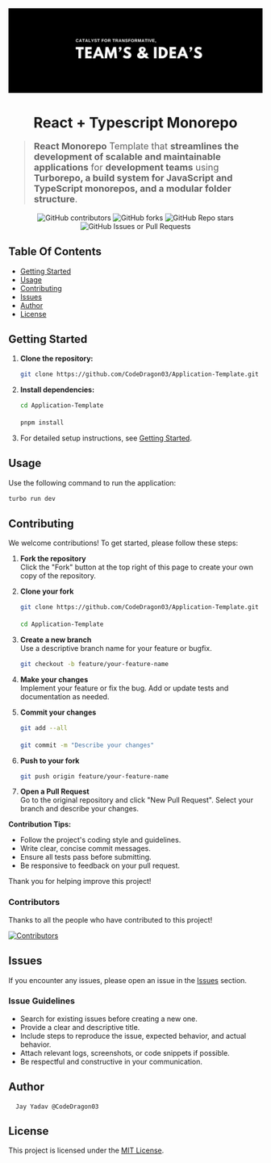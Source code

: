 <div align="center">
   <img src="./Poster.jpeg" alt="Poster" />
</div>

<h1 align="center">React + Typescript Monorepo</h1>


<blockquote style="font-size:18px;">
<strong>React Monorepo</strong> Template that <strong>streamlines the development of scalable and maintainable applications</strong> for <strong>development teams</strong> using <strong>Turborepo, a build system for JavaScript and TypeScript monorepos, and a modular folder structure</strong>.
</blockquote>

<div align="center">
<img src="https://img.shields.io/github/contributors/CodeDragon03/Application-Template?style=for-the-badge&logo=github&color=green" alt="GitHub contributors" />
<img src="https://img.shields.io/github/forks/CodeDragon03/Application-Template?style=for-the-badge&logo=github&color=green" alt="GitHub forks" />
<img src="https://img.shields.io/github/stars/CodeDragon03/Application-Template?style=for-the-badge&logo=github&color=green" alt="GitHub Repo stars" />
<img src="https://img.shields.io/github/issues/CodeDragon03/Application-Template?style=for-the-badge&logo=github&color=green" alt="GitHub Issues or Pull Requests" />
</div>

<h2>Table Of Contents</h2>

- [Getting Started](#getting-started)
- [Usage](#usage)
- [Contributing](#contributing)
- [Issues](#issues)
- [Author](#author)
- [License](#license)

<h2>Getting Started</h2>

1. **Clone the repository:**
   ```bash
   git clone https://github.com/CodeDragon03/Application-Template.git
   ```
2. **Install dependencies:**

   ```bash
   cd Application-Template

   pnpm install
   ```

3. For detailed setup instructions, see [Getting Started](#getting-started).

<h2>Usage</h2>

Use the following command to run the application:

```bash
turbo run dev
```

<h2>Contributing</h2>

We welcome contributions! To get started, please follow these steps:

1. **Fork the repository**  
   Click the "Fork" button at the top right of this page to create your own copy of the repository.

2. **Clone your fork**

   ```bash
   git clone https://github.com/CodeDragon03/Application-Template.git

   cd Application-Template
   ```

3. **Create a new branch**  
   Use a descriptive branch name for your feature or bugfix.

   ```bash
   git checkout -b feature/your-feature-name
   ```

4. **Make your changes**  
   Implement your feature or fix the bug. Add or update tests and documentation as needed.

5. **Commit your changes**

   ```bash
   git add --all

   git commit -m "Describe your changes"
   ```

6. **Push to your fork**

   ```bash
   git push origin feature/your-feature-name
   ```

7. **Open a Pull Request**  
   Go to the original repository and click "New Pull Request". Select your branch and describe your changes.

**Contribution Tips:**

- Follow the project's coding style and guidelines.
- Write clear, concise commit messages.
- Ensure all tests pass before submitting.
- Be responsive to feedback on your pull request.

Thank you for helping improve this project!

<h3>Contributors</h3>

Thanks to all the people who have contributed to this project!

<div align="start">
   <a href="https://github.com/CodeDragon03/Application-Template/graphs/contributors">
      <img src="https://contrib.rocks/image?repo=CodeDragon03/Application-Template" alt="Contributors" />
   </a>
</div>

<h2>Issues</h2>

If you encounter any issues, please open an issue in the [Issues](https://github.com/CodeDragon03/Application-Template/issues) section.

<h3>Issue Guidelines</h3>

- Search for existing issues before creating a new one.
- Provide a clear and descriptive title.
- Include steps to reproduce the issue, expected behavior, and actual behavior.
- Attach relevant logs, screenshots, or code snippets if possible.
- Be respectful and constructive in your communication.

<h2>Author</h2>

      Jay Yadav @CodeDragon03

<h2>License</h2>

This project is licensed under the [MIT License](LICENSE).
